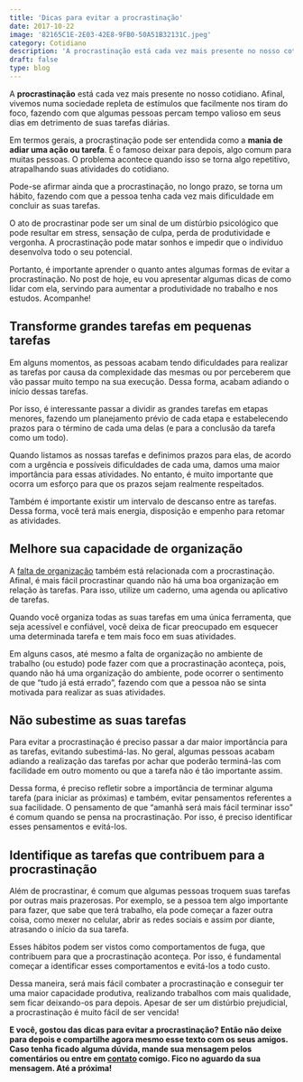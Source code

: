 ```yaml
---
title: 'Dicas para evitar a procrastinação'
date: 2017-10-22
image: '82165C1E-2E03-42E8-9FB0-50A51B32131C.jpeg'
category: Cotidiano
description: 'A procrastinação está cada vez mais presente no nosso cotidiano. Afinal, vivemos numa sociedade repleta de estímulos que facilmente nos tiram do foco...'
draft: false
type: blog
---
```


A **procrastinação** está cada vez mais presente no nosso cotidiano. Afinal, vivemos numa sociedade repleta de estímulos que facilmente nos tiram do foco, fazendo com que algumas pessoas percam tempo valioso em seus dias em detrimento de suas tarefas diárias.

Em termos gerais, a procrastinação pode ser entendida como a **mania de adiar uma ação ou tarefa**. É o famoso deixar para depois, algo comum para muitas pessoas. O problema acontece quando isso se torna algo repetitivo, atrapalhando suas atividades do cotidiano.

Pode-se afirmar ainda que a procrastinação, no longo prazo, se torna um hábito, fazendo com que a pessoa tenha cada vez mais dificuldade em concluir as suas tarefas.

O ato de procrastinar pode ser um sinal de um distúrbio psicológico que pode resultar em stress, sensação de culpa, perda de produtividade e vergonha. A procrastinação pode matar sonhos e impedir que o indivíduo desenvolva todo o seu potencial.

Portanto, é importante aprender o quanto antes algumas formas de evitar a procrastinação. No post de hoje, eu vou apresentar algumas dicas de como lidar com ela, servindo para aumentar a produtividade no trabalho e nos estudos. Acompanhe!

## **Transforme grandes tarefas em pequenas tarefas**

Em alguns momentos, as pessoas acabam tendo dificuldades para realizar as tarefas por causa da complexidade das mesmas ou por perceberem que vão passar muito tempo na sua execução. Dessa forma, acabam adiando o início dessas tarefas.

Por isso, é interessante passar a dividir as grandes tarefas em etapas menores, fazendo um planejamento prévio de cada etapa e estabelecendo prazos para o término de cada uma delas (e para a conclusão da tarefa como um todo).

Quando listamos as nossas tarefas e definimos prazos para elas, de acordo com a urgência e possíveis dificuldades de cada uma, damos uma maior importância para essas atividades. No entanto, é muito importante que ocorra um esforço para que os prazos sejam realmente respeitados.

Também é importante existir um intervalo de descanso entre as tarefas. Dessa forma, você terá mais energia, disposição e empenho para retomar as atividades.

## **Melhore sua capacidade de organização**

A [falta de organização](https://www.minhavida.com.br/bem-estar/galerias/17092-falta-de-organizacao-relacionamentos-e-reconhecimento-causam-estresse-no-trabalho) também está relacionada com a procrastinação. Afinal, é mais fácil procrastinar quando não há uma boa organização em relação às tarefas. Para isso, utilize um caderno, uma agenda ou aplicativo de tarefas.

Quando você organiza todas as suas tarefas em uma única ferramenta, que seja acessível e confiável, você deixa de ficar preocupado em esquecer uma determinada tarefa e tem mais foco em suas atividades.

Em alguns casos, até mesmo a falta de organização no ambiente de trabalho (ou estudo) pode fazer com que a procrastinação aconteça, pois, quando não há uma organização do ambiente, pode ocorrer o sentimento de que “tudo já está errado”, fazendo com que a pessoa não se sinta motivada para realizar as suas atividades.

## **Não subestime as suas tarefas**

Para evitar a procrastinação é preciso passar a dar maior importância para as tarefas, evitando subestimá-las. No geral, algumas pessoas acabam adiando a realização das tarefas por achar que poderão terminá-las com facilidade em outro momento ou que a tarefa não é tão importante assim.

Dessa forma, é preciso refletir sobre a importância de terminar alguma tarefa (para iniciar as próximas) e também, evitar pensamentos referentes a sua facilidade. O pensamento de que “amanhã será mais fácil terminar isso” é comum quando se pensa na procrastinação. Por isso, é preciso identificar esses pensamentos e evitá-los.

## **Identifique as tarefas que contribuem para a procrastinação**

Além de procrastinar, é comum que algumas pessoas troquem suas tarefas por outras mais prazerosas. Por exemplo, se a pessoa tem algo importante para fazer, que sabe que terá trabalho, ela pode começar a fazer outra coisa, como mexer no celular, abrir as redes sociais e assim por diante, atrasando o início da sua tarefa.

Esses hábitos podem ser vistos como comportamentos de fuga, que contribuem para que a procrastinação aconteça. Por isso, é fundamental começar a identificar esses comportamentos e evitá-los a todo custo.

Dessa maneira, será mais fácil combater a procrastinação e conseguir ter uma maior capacidade produtiva, realizando trabalhos com mais qualidade, sem ficar deixando-os para depois. Apesar de ser um distúrbio prejudicial, a procrastinação é muito fácil de ser vencida!

**E você, gostou das dicas para evitar a procrastinação? Então não deixe para depois e compartilhe agora mesmo esse texto com os seus amigos. Caso tenha ficado alguma dúvida, mande sua mensagem pelos comentários ou entre em [contato](/contato/) comigo. Fico no aguardo da sua mensagem. Até a próxima!**
